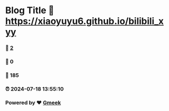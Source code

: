 # Blog Title :link: https://xiaoyuyu6.github.io/bilibili_xyy 
### :page_facing_up: [2](https://xiaoyuyu6.github.io/bilibili_xyy/tag.html) 
### :speech_balloon: 0 
### :hibiscus: 185 
### :alarm_clock: 2024-07-18 13:55:10 
### Powered by :heart: [Gmeek](https://github.com/Meekdai/Gmeek)
